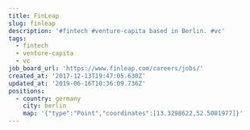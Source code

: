 ```yaml
---
title: FinLeap
slug: finleap
description: '#fintech #venture-capita based in Berlin. #vc'
tags:
  - fintech
  - venture-capita
  - vc
job_board_url: 'https://www.finleap.com/careers/jobs/'
created_at: '2017-12-13T19:47:05.630Z'
updated_at: '2019-06-16T10:36:09.736Z'
positions:
  - country: germany
    city: berlin
    map: '{"type":"Point","coordinates":[13.3298622,52.5081977]}'
---
```

